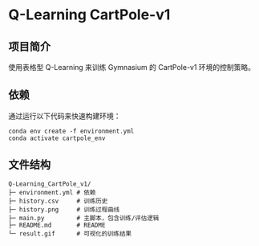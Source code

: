 # Q-Learning CartPole-v1

## 项目简介

使用表格型 Q-Learning 来训练 Gymnasium 的 CartPole-v1 环境的控制策略。

## 依赖

通过运行以下代码来快速构建环境：

```
conda env create -f environment.yml
conda activate cartpole_env
```

## 文件结构

```
Q-Learning_CartPole_v1/
├─ environment.yml # 依赖
├─ history.csv     # 训练历史
├─ history.png     # 训练过程曲线
├─ main.py         # 主脚本，包含训练/评估逻辑
├─ README.md       # README
└─ result.gif      # 可视化的训练结果
```